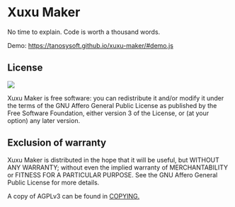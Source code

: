 # Xuxu Maker

No time to explain. Code is worth a thousand words.

Demo: https://tanosysoft.github.io/xuxu-maker/#demo.js

## License

![](https://www.gnu.org/graphics/agplv3-155x51.png)

Xuxu Maker is free software: you can redistribute it and/or modify it under the terms of the GNU Affero General Public License as published by the Free Software Foundation, either version 3 of the License, or (at your option) any later version.

## Exclusion of warranty

Xuxu Maker is distributed in the hope that it will be useful, but WITHOUT ANY WARRANTY; without even the implied warranty of MERCHANTABILITY or FITNESS FOR A PARTICULAR PURPOSE. See the GNU Affero General Public License for more details.

A copy of AGPLv3 can be found in [COPYING.](COPYING)
